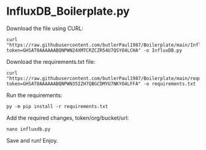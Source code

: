 # InfluxDB_Boilerplate.py
Download the file using CURL:
```
curl "https://raw.githubusercontent.com/butlerPaul1987/Boilerplate/main/InfluxDB_Boilerplate.py?token=GHSAT0AAAAAABQNPWN24XMTCRZCZR54U7QSYO4LCHA" -o InfluxDB.py
```
Download the requirements.txt file:
```
curl "https://raw.githubusercontent.com/butlerPaul1987/Boilerplate/main/requirements.txt?token=GHSAT0AAAAAABQNPWN35IZH7QBGCDMYU7NKYO4LFFA" -o requirements.txt
```
Run the requirements:
```
py -m pip install -r requirements.txt
```
Add the required changes, token/org/bucket/url:
```
nano influxdb.py
```

Save and run! Enjoy. 
